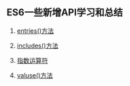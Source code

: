 ## ES6一些新增API学习和总结

1. [entries()方法](https://github.com/Kingziqiang/ES6/blob/master/entries()%E6%96%B9%E6%B3%95/entries.md)

2. [includes()方法](https://github.com/Kingziqiang/ES6/blob/master/includes()%E6%96%B9%E6%B3%95/includes.md) 
 
3. [指数运算符](https://github.com/Kingziqiang/ES6/blob/master/%E6%8C%87%E6%95%B0%E8%BF%90%E7%AE%97%E7%AC%A6/%E6%8C%87%E6%95%B0%E8%BF%90%E7%AE%97%E7%AC%A6.html)

4. [valuse()方法](https://github.com/Kingziqiang/ES6/blob/master/values()%E6%96%B9%E6%B3%95/values.md)